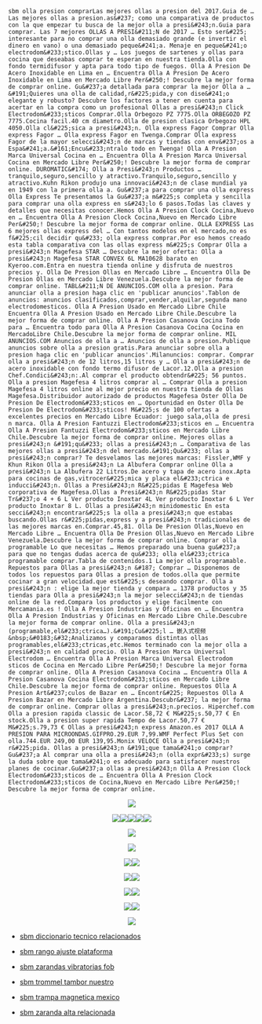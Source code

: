 
```
sbm olla presion comprarLas mejores ollas a presion del 2017.Guia de … Las mejores ollas a presion.as&#237; como una comparativa de productos con la que empezar tu busca de la mejor olla a presi&#243;n.Guia para comprar. Las 7 mejores OLLAS A PRESI&#211;N de 2017 … Esto ser&#225; interesante para no comprar una olla demasiado grande (e invertir el dinero en vano) o una demasiado peque&#241;a. Menaje en peque&#241;o electrodom&#233;stico.Ollas y … Los juegos de sartenes y ollas para cocina que deseabas comprar te esperan en nuestra tienda.Olla con fondo termidifusor y apta para todo tipo de fuegos. Olla A Presion De Acero Inoxidable en Lima en … Encuentra Olla A Presion De Acero Inoxidable en Lima en Mercado Libre Per&#250;! Descubre la mejor forma de comprar online. Gu&#237;a detallada para comprar la mejor Olla a … &#191;Quieres una olla de calidad,r&#225;pida,y con dise&#241;o elegante y robusto? Descubre los factores a tener en cuenta para acertar en la compra como un profesional Ollas a presi&#243;n Click Electrodom&#233;sticos Comprar.Olla Orbegozo PZ 7775.Olla ORBEGOZO PZ 7775.Cocina facil.40 cm diametro.Olla de presion clasica Orbegozo HPL 4050.Olla cl&#225;sica a presi&#243;n. Olla express Fagor Comprar Olla express Fagor … Olla express Fagor en Twenga.Comprar Olla express Fagor de la mayor selecci&#243;n de marcas y tiendas con env&#237;os a Espa&#241;a.&#161;Encu&#233;ntralo todo en Twenga! Olla A Presion Marca Universal Cocina en … Encuentra Olla A Presion Marca Universal Cocina en Mercado Libre Per&#250;! Descubre la mejor forma de comprar online. DUROMATIC&#174; Olla a Presi&#243;n Productos … tranquilo,seguro,sencillo y atractivo.Tranquilo,seguro,sencillo y atractivo.Kuhn Rikon produjo una innovaci&#243;n de clase mundial ya en 1949 con la primera olla a. Gu&#237;a para comprar una olla express Olla Express Te presentamos la Gu&#237;a m&#225;s completa y sencilla para comprar una olla express en s&#243;lo 6 pasos.Todas las claves y detalles que necesitas conocer.Hemos Olla A Presion Clock Cocina,Nuevo en … Encuentra Olla A Presion Clock Cocina,Nuevo en Mercado Libre Per&#250;! Descubre la mejor forma de comprar online. OLLA EXPRESS Las 6 mejores ollas express del … Con tantos modelos en el mercado,no es f&#225;cil decidir qu&#233; olla express comprar.Por eso hemos creado esta tabla comparativa con las ollas express m&#225;s Comprar Olla a presi&#243;n Magefesa STAR … Descubre la mejor oferta: Olla a presi&#243;n Magefesa STAR CONVEX 6L MA10628 barato en Kyeroo.com.Entra en nuestra tienda online y disfruta de nuestros precios y. Olla De Presion Ollas en Mercado Libre … Encuentra Olla De Presion Ollas en Mercado Libre Venezuela.Descubre la mejor forma de comprar online. TABL&#211;N DE ANUNCIOS.COM olla a presion. Para anunciar olla a presion haga clic en 'publicar anuncios'.Tablon de anuncios: anuncios clasificados,comprar,vender,alquilar,segunda mano electrodomesticos. Olla A Presion Usado en Mercado Libre Chile Encuentra Olla A Presion Usado en Mercado Libre Chile.Descubre la mejor forma de comprar online. Olla A Presion Casanova Cocina Todo para … Encuentra todo para Olla A Presion Casanova Cocina Cocina en MercadoLibre Chile.Descubre la mejor forma de comprar online. MIL ANUNCIOS.COM Anuncios de olla a … Anuncios de olla a presion.Publique anuncios sobre olla a presion gratis.Para anunciar sobre olla a presion haga clic en 'publicar anuncios'.Milanuncios: comprar. Comprar olla a presi&#243;n de 12 litros,15 litros y … Olla a presi&#243;n de acero inoxidable con fondo termo difusor de Lacor.12.Olla a presion Chef.Condici&#243;n:.Al comprar el producto obtendr&#225; 56 puntos. Olla a presion Magefesa 4 litros comprar al … Comprar Olla a presion Magefesa 4 litros online al mejor precio en nuestra tienda de Ollas Magefesa.Distribuidor autorizado de productos Magefesa Oster Olla De Presion De Electrodom&#233;sticos en … Oportunidad en Oster Olla De Presion De Electrodom&#233;sticos! M&#225;s de 100 ofertas a excelentes precios en Mercado Libre Ecuador: juego sala,olla de presi n marca. Olla A Presion Fantuzzi Electrodom&#233;sticos en … Encuentra Olla A Presion Fantuzzi Electrodom&#233;sticos en Mercado Libre Chile.Descubre la mejor forma de comprar online. Mejores ollas a presi&#243;n &#191;qu&#233; ollas a presi&#243;n … Comparativa de las mejores ollas a presi&#243;n del mercado.&#191;Qu&#233; ollas a presi&#243;n comprar? Te desvelamos las mejores marcas: Fissler,WMF y Khun Rikon Olla a presi&#243;n La Albufera Comprar online Olla a presi&#243;n La Albufera 22 Litros.De acero y tapa de acero inox.Apta para cocinas de gas,vitrocer&#225;mica y placa el&#233;ctrica e inducci&#243;n. Ollas a Presi&#243;n R&#225;pidas E Magefesa Web corporativa de Magefesa.Ollas a Presi&#243;n R&#225;pidas Star Tr&#237;o 4 + 6 L Ver producto Inoxtar 4L Ver producto Inoxtar 6 L Ver producto Inoxtar 8 L. Ollas a presi&#243;n minidomestic En esta secci&#243;n encontrar&#225;s la olla a presi&#243;n que estabas buscando.Ollas r&#225;pidas,express y a presi&#243;n tradicionales de las mejores marcas en.Comprar.45,81. Olla De Presion Ollas,Nuevo en Mercado Libre … Encuentra Olla De Presion Ollas,Nuevo en Mercado Libre Venezuela.Descubre la mejor forma de comprar online. Comprar olla programable Lo que necesitas … Hemos preparado una buena gu&#237;a para que no tengas dudas acerca de qu&#233; olla el&#233;ctrica programable comprar.Tabla de contenidos.1 La mejor olla programable. Repuestos para Ollas a presi&#243;n &#187; Comprar … Disponemos de todos los repuestos para Ollas a presion de todos.olla que permite cocinar a gran velocidad.que est&#225;s deseando comprar. Olla a presi&#243;n : elige la mejor tienda y compara … 1378 productos y 35 tiendas para Olla a presi&#243;n la mejor selecci&#243;n de tiendas online de la red.Compara los productos y elige facilmente con Mercamania.es ! Olla A Presion Industrias y Oficinas en … Encuentra Olla A Presion Industrias y Oficinas en Mercado Libre Chile.Descubre la mejor forma de comprar online. Olla a presi&#243;n (programable,el&#233;ctrica…).&#191;Cu&#225;l … 嵌入式视频&nbsp;&#0183;&#32;Analizamos y comparamos distintas ollas programables,el&#233;ctricas,etc.Hemos terminado con la mejor olla a presi&#243;n en calidad precio. Olla A Presion Marca Universal Electrodom … Encuentra Olla A Presion Marca Universal Electrodom sticos de Cocina en Mercado Libre Per&#250;! Descubre la mejor forma de comprar online. Olla A Presion Casanova Cocina … Encuentra Olla A Presion Casanova Cocina Electrodom&#233;sticos en Mercado Libre Chile.Descubre la mejor forma de comprar online. Repuestos Olla A Presion Art&#237;culos de Bazar en … Encontr&#225; Repuestos Olla A Presion Bazar en Mercado Libre Argentina.Descubr&#237; la mejor forma de comprar online. Comprar ollas a presi&#243;n.precios. Hiperchef.com Olla a presion rapida classic de Lacor.58,72 € M&#225;s.50,77 € En stock.Olla a presion super rapida Tempo de Lacor.50,77 € M&#225;s.79,73 € Ollas a presi&#243;n express Amazon.es 2017 OLLA A PRESION PARA MICROONDAS.GIFPRO.29.EUR 7,99.WMF Perfect Plus Set con olla.744.EUR 249,00 EUR 139,95.Monix VELOCE Olla a presi&#243;n r&#225;pida. Ollas a presi&#243;n &#191;que tama&#241;o comprar? Gu&#237;a Al comprar una olla a presi&#243;n (olla expr&#233;s) surge la duda sobre que tama&#241;o es adecuado para satisfacer nuestros planes de cocinar.Gu&#237;a ollas a presi&#243;n Olla A Presion Clock Electrodom&#233;sticos de … Encuentra Olla A Presion Clock Electrodom&#233;sticos de Cocina,Nuevo en Mercado Libre Per&#250;! Descubre la mejor forma de comprar online. 
```

<div align="center">

<a href="https://es-crusher.shibang-china.com/github&k=sbm+olla+presion+comprar"><img src="https://static.shibang-china.com/es/crusher/logo.jpg"></a>

<a href="https://es-crusher.shibang-china.com/github&k=sbm+olla+presion+comprar"><img src="https://static.shibang-china.com/es/crusher/index.jpg"></a><a href="https://es-crusher.shibang-china.com/material.htmlgithub&k=sbm+olla+presion+comprar"><img src="https://static.shibang-china.com/es/crusher/material.jpg"></a><a href="https://es-crusher.shibang-china.com/application.htmlgithub&k=sbm+olla+presion+comprar"><img src="https://static.shibang-china.com/es/crusher/application.jpg"></a><a href="https://es-crusher.shibang-china.com/aboutus.htmlgithub&k=sbm+olla+presion+comprar"><img src="https://static.shibang-china.com/es/crusher/aboutus.jpg"></a><a href="https://es-crusher.shibang-china.com/contact.htmlgithub&k=sbm+olla+presion+comprar"><img src="https://static.shibang-china.com/es/crusher/contact.jpg"></a>

<a href="https://es-crusher.shibang-china.com/github&k=sbm+olla+presion+comprar"><img src="https://static.shibang-china.com/es/crusher/banner.jpg"></a>

<a href="https://swt.shibang-china.com/github&k=sbm+olla+presion+comprar"><img src="https://static.shibang-china.com/es/crusher/text.jpg"></a>

<a href="https://swt.shibang-china.com/github&k=sbm+olla+presion+comprar"><img src="https://static.shibang-china.com/es/crusher/chat.jpg"></a><a href="https://es-crusher.shibang-china.com/contact.htmlgithub&k=sbm+olla+presion+comprar"><img src="https://static.shibang-china.com/es/crusher/message.jpg"></a>

<a href="https://es-crusher.shibang-china.com/products/pe.htmlgithub&k=sbm+olla+presion+comprar"><img src="https://static.shibang-china.com/es/crusher/pe.jpg"></a><a href="https://es-crusher.shibang-china.com/products/pf.htmlgithub&k=sbm+olla+presion+comprar"><img src="https://static.shibang-china.com/es/crusher/pf.jpg"></a>

<a href="https://es-crusher.shibang-china.com/products/hpt.htmlgithub&k=sbm+olla+presion+comprar"><img src="https://static.shibang-china.com/es/crusher/hpt.jpg"></a><a href="https://es-crusher.shibang-china.com/products/vsi.htmlgithub&k=sbm+olla+presion+comprar"><img src="https://static.shibang-china.com/es/crusher/vsi.jpg"></a>

<a href="https://es-crusher.shibang-china.com/products/klv.htmlgithub&k=sbm+olla+presion+comprar"><img src="https://static.shibang-china.com/es/crusher/klv.jpg"></a><a href="https://es-crusher.shibang-china.com/products/portable.htmlgithub&k=sbm+olla+presion+comprar"><img src="https://static.shibang-china.com/es/crusher/portable.jpg"></a>

<a href="https://swt.shibang-china.com/github&k=sbm+olla+presion+comprar"><img src="https://static.shibang-china.com/es/crusher/case.jpg"></a>

</div>


* [sbm diccionario tecnico relacionados](sbm%20diccionario%20tecnico%20relacionados.md)

* [sbm rango ajuste plataforma](sbm%20rango%20ajuste%20plataforma.md)

* [sbm zarandas vibratorias fob](sbm%20zarandas%20vibratorias%20fob.md)

* [sbm trommel tambor nuestro](sbm%20trommel%20tambor%20nuestro.md)

* [sbm trampa magnetica mexico](sbm%20trampa%20magnetica%20mexico.md)

* [sbm zaranda alta relacionada](sbm%20zaranda%20alta%20relacionada.md)